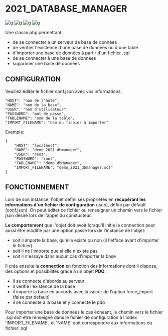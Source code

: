 # 2021_DATABASE_MANAGER
![g](https://img.shields.io/static/v1?label=php&labelColor=7377ad&message=POO&color=5b5b5b)
![g](https://img.shields.io/static/v1?label=php&labelColor=7377ad&message=PDO_object&color=5b5b5b)
![g](https://img.shields.io/static/v1?label=php&labelColor=7377ad&message=import_ddb_from_sql_file&color=F2F2F2)
![g](https://img.shields.io/static/v1?label=php&labelColor=7377ad&message=json&color=yellow)

Une classe php permettant:
- de se connecter a un serveur de base de données
- de verifier l'existence d'une base de données ou d'une table
- d'importer une base de données à partir d'un fichier .sql
- de se connecter à une base de données
- supprimer une base de données


## CONFIGURATION
Veuillez éditer le fichier conf.json avec vos informations:

    "HOST": "nom de l'hote",
    "NAME": "nom de la base",
    "USER": "nom d'utilisateur",
    "PASSWORD": "mot de passe",
    "TABLENAME": "nom de la table",
    "IMPORT_FILENAME": "nom du fichier à importer"

Exemple:
```
{
    "HOST": "localhost",
    "NAME": "demo_2021_dbmanager",
    "USER": "root",
    "PASSWORD": "root",
    "TABLENAME": "demo_dbManager",
    "IMPORT_FILENAME": "demo_2021_dbmanager.sql"
}
```


## FONCTIONNEMENT
Lors de son instance, l'objet defini ses propriétés en **récupérant les informations d'un fichier de configuration** (json), défini par défault (conf.json). On peut éditer ce fichier ou renseigner un chemin vers le fichier json désiré lors de l'appel du constucteur.  

**Le comportement** que l'objet doit avoir lorsqu'il initie la connection peut aussi être modifié par une option passé lors de l'instance de l'objet:
- soit il importe la base, qu'elle existe ou non (il l'efface avant d'importer le fichier)
- soit il ne l'importe que si elle n'existe pas
- soit il n'essaye dans aucun cas d'importer la base 

Il crée ensuite la **connection** en fonction des informations dont il dispose, des options et possibilités grace à un objet **PDO**:
- il se connecte d'abords au serveur 
- il vérifie l'existence de la base
- il importe la base en accords avec la valeur de l'option force_import (false par default)
- il se connecte à la base et y connecte le pdo

Pour importer une base de données le cas écheant, le chemin vers le fichier .sql doit être renseigné dans le fichier de configuration à l'index 'IMPORT_FILENAME', et 'NAME' doit correspondre aux informations du fichier .sql